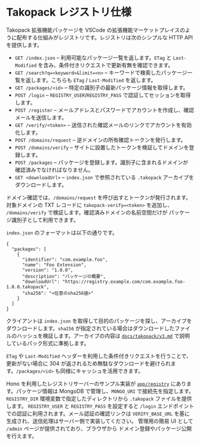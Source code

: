 # Takopack レジストリ仕様

Takopack 拡張機能パッケージを VSCode
の拡張機能マーケットプレイスのように配布する仕組みがレジストリです。レジストリは次のシンプルな
HTTP API を提供します。

- `GET /index.json` – 利用可能なパッケージ一覧を返します。`ETag` と
  `Last-Modified` を含み、条件付きリクエストで更新有無を確認できます。
- `GET /search?q=<keyword>&limit=<n>` –
  キーワードで検索したパッケージ一覧を返します。こちらも `ETag` /
  `Last-Modified` を返します。
- `GET /packages/<id>` – 特定の識別子の最新パッケージ情報を取得します。
- `POST /login` – `REGISTRY_USER`/`REGISTRY_PASS`
  で認証してセッションを取得します。
- `POST /register` –
  メールアドレスとパスワードでアカウントを作成し、確認メールを送信します。
- `GET /verify/<token>` –
  送信された確認メールのリンクでアカウントを有効化します。
- `POST /domains/request` – 逆ドメインの所有確認トークンを発行します。
- `POST /domains/verify` –
  サイトに設置したトークンを検証してドメインを登録します。
- `POST /packages` – パッケージを登録します。識別子に含まれるドメインが
  確認済みでなければなりません。
- `GET <downloadUrl>` – `index.json` で参照されている `.takopack`
  アーカイブをダウンロードします。

ドメイン確認では、`/domains/request` を呼び出すとトークンが発行されます。
対象ドメインの TXT レコードに `takopack-verify=<token>` を追加し、
`/domains/verify` で検証します。確認済みドメインの名前空間だけが
パッケージ識別子として利用できます。

`index.json` のフォーマットは以下の通りです。

```jsonc
{
  "packages": [
    {
      "identifier": "com.example.foo",
      "name": "Foo Extension",
      "version": "1.0.0",
      "description": "パッケージの概要",
      "downloadUrl": "https://registry.example.com/com.example.foo-1.0.0.takopack",
      "sha256": "<任意のsha256値>"
    }
  ]
}
```

クライアントは `index.json`
を取得して目的のパッケージを探し、アーカイブをダウンロードします。`sha256`
が指定されている場合はダウンロードしたファイルのハッシュを検証します。アーカイブの内容は
[`docs/takopack/v3.md`](./v3.md) で説明しているパック形式に準拠します。

`ETag` や `Last-Modified`
ヘッダーを利用した条件付きリクエストを行うことで、更新がない場合に 304
が返されるため無駄なダウンロードを避けられます。`/packages/<id>`
も同様にキャッシュを活用できます。

Hono を利用したレジストリサーバーのサンプル実装が
[`app/registry`](../../app/registry) にあります。パッケージ情報は MongoDB
で管理し、`MONGO_URI` で接続先を指定します。`REGISTRY_DIR`
環境変数で指定したディレクトリから `.takopack` ファイルを提供します。
`REGISTRY_USER` と `REGISTRY_PASS` を設定すると `/login`
エンドポイントでの認証に利用されます。メール認証の確認リンクは `VERIFY_BASE_URL`
を基に生成され、送信処理はサーバー側で実装してください。
管理用の簡易 UI として `/admin` ページが提供されており、ブラウザから
ドメイン登録やパッケージ公開を行えます。
